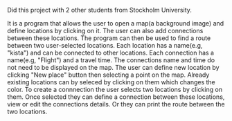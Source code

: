 Did this project with 2 other students from Stockholm University. 

It is a program that allows the user to open a map(a background image) and define locations by clicking on it.
The user can also add connections between these locations.
The program can then be used to find a route between two user-selected locations.
Each location has a name(e.g, "kista") and can be connected to other locations.
Each connection has a name(e.g, "Flight") and a travel time.
The connections name and time do not need to be displayed on the map.
The user can define new location by clicking "New place" button then selecting a point on the map.
Already existing locations can by seleced by clicking on them which changes the color.
To create a connnection the user selects two locations by clicking on them.
Once selected they can define a connection between these locations, view or edit the connections details.
Or they can print the route between the two locations.
